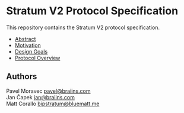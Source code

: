 # Stratum V2 Protocol Specification
This repository contains the Stratum V2 protocol specification.

- [Abstract](https://github.com/stratum-mining/sv2-spec/blob/main/00-Abstract.md)
- [Motivation](https://github.com/stratum-mining/sv2-spec/blob/main/01-Motivation.md)
- [Design Goals](https://github.com/stratum-mining/sv2-spec/blob/main/02-Design-Goals.md)
- [Protocol Overview](https://github.com/stratum-mining/sv2-spec/blob/main/02-Protocol-Overview.md)

## Authors
Pavel Moravec <pavel@braiins.com>  
Jan Čapek <jan@braiins.com>  
Matt Corallo <bipstratum@bluematt.me>
